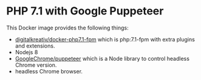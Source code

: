 # PHP 7.1 with Google Puppeteer

This Docker image provides the following things:

* [digitalkreativ/docker-php7.1-fpm](https://github.com/digitalkreativ/docker-php7.1-fpm) which is php:7.1-fpm with extra plugins and extensions.
* Nodejs 8
* [GoogleChrome/puppeteer](https://github.com/GoogleChrome/puppeteer) which is a Node library to control headless Chrome version.
* headless Chrome browser.
